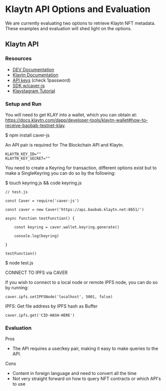 # Klaytn API Options and Evaluation

We are currently evaluating two options to retrieve Klaytn NFT metadata. These examples and evaluation will shed light on the options.

## Klaytn API

### Resources

- [DEV Documentation](https://www.klaytn.com/developers)
- [Klaytn Documentation](https://docs.klaytn.com)
- [API keys](https://dashboard.blockchainapi.com/#api-keys) (check 1password)
- [SDK w/caver-js](https://medium.com/klaytn/common-architecture-of-caver-a714224a0047)
- [Klaystagram Tutorial](https://docs.klaytn.com/dapp/tutorials/klaystagram)

### Setup and Run

You will need to get KLAY into a wallet, which you can obtain at: https://docs.klaytn.com/dapp/developer-tools/klaytn-wallet#how-to-receive-baobab-testnet-klay. 

$ npm install caver-js

An API pair is required for The Blockchain API and Klaytn. 

```
KLAYTN_KEY_ID=""
KLAYTN_KEY_SECRET=""
```

You need to create a Keyring for transaction, different options exist but to make a SingleKeyring you can do so by the following:

$ touch keyring.js && code keyring.js

	// test.js

	const Caver = require('caver-js')

	const caver = new Caver('https://api.baobab.klaytn.net:8651/')

	async function testFunction() {

		const keyring = caver.wallet.keyring.generate()
	
		console.log(keyring)
	
	}

	testFunction()

$ node test.js

CONNECT TO IPFS via CAVER

If you wish to connect to a local node or remote IPFS node, you can do so by running:

	caver.ipfs.setIPFSNode('localhost', 5001, false)

IPFS: Get file address by IPFS hash as Buffer

	caver.ipfs.get('CID-HASH-HERE')


### Evaluation

Pros
- The API requires a user/key pair, making it easy to make queries to the API.

Cons
- Content in foreign language and need to convert all the time
- Not very straight forward on how to query NFT contracts or which API's to use
